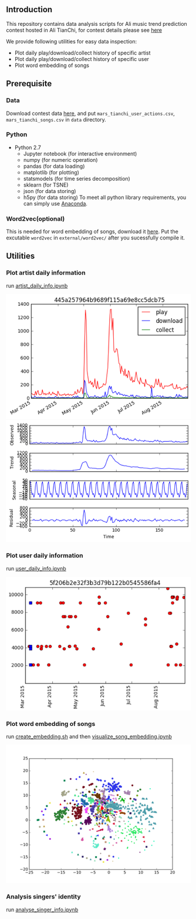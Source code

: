 
## Introduction

This repository contains data analysis scripts for Ali music trend prediction contest hosted in Ali TianChi, for contest details please see [here](https://tianchi.shuju.aliyun.com/competition/faq.htm?spm=5176.100068.5678.3.MJN8tJ&raceId=231531)

We provide following utilities for easy data inspection:

- Plot daily play/download/collect history of specific artist
- Plot daily play/download/collect history of specific user
- Plot word embedding of songs


## Prerequisite
### Data
Download contest data [here](https://tianchi.shuju.aliyun.com/competition/information.htm?spm=5176.100069.5678.2.b1xJxV&raceId=231531), and put `mars_tianchi_user_actions.csv`, `mars_tianchi_songs.csv` in `data` directory.

### Python
- Python 2.7
  - Jupyter notebook (for interactive environment)
  - numpy  (for numeric operation)
  - pandas (for data loading)
  - matplotlib (for plotting)
  - statsmodels (for time series decomposition)
  - sklearn (for TSNE)
  - json (for data storing)
  - h5py (for data storing)
To meet all python library requirements, you can simply use [Anaconda](https://www.continuum.io/downloads).

### Word2vec(optional)
This is needed for word embedding of songs, download it [here](https://github.com/dav/word2vec). Put the excutable `word2vec` in `external/word2vec/` after you sucessfully compile it.

## Utilities
### Plot artist daily information
run [artist_daily_info.ipynb](artist_daily_info.ipynb)

![artist_daily_info](assets/artist_daily_info.png)
![artist_daily_info_decomposition](assets/artist_daily_info_decomposition.png)

### Plot user daily information
run [user_daily_info.ipynb](user_daily_info.ipynb)

![user_daily_info](assets/user_daily_info.png)

### Plot word embedding of songs
run [create_embedding.sh](create_embedding.sh) and then [visualize_song_embedding.ipynb](visualize_song_embedding.ipynb)

![song_embedding](assets/tsne_color_artist_id_1500.png)

### Analysis singers' identity
run [analyse_singer_info.ipynb](analyse_singer_info.ipynb)
